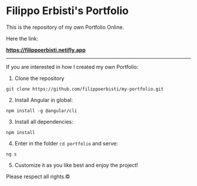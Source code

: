 # Filippo Erbisti's Portfolio
This is the repository of my own Portfolio Online.

Here the link:

**https://filippoerbisti.netifly.app**

------------------------------------------------------------

If you are interested in how I created my own Portfolio:

1. Clone the repository
```
git clone https://github.com/filippoerbisti/my-portfolio.git
```

2. Install Angular in global:
```
npm install -g @angular/cli
```

3. Install all dependencies:
```
npm install
```

4. Enter in the folder ```cd portfolio``` and serve:
```
ng s
```

5. Customize it as you like best and enjoy the project!

Please respect all rights.©

